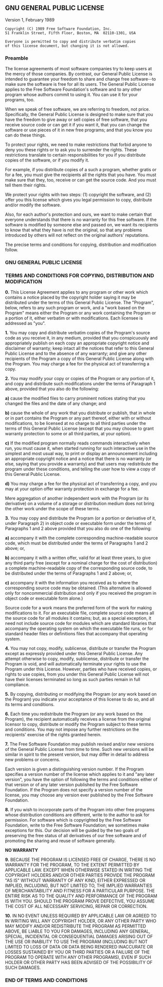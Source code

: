 GNU GENERAL PUBLIC LICENSE
--------------------------

Version 1, February 1989

    Copyright (C) 1989 Free Software Foundation, Inc.  
    51 Franklin Street, Fifth Floor, Boston, MA  02110-1301, USA

    Everyone is permitted to copy and distribute verbatim copies
    of this license document, but changing it is not allowed.

### Preamble

The license agreements of most software companies try to keep users at
the mercy of those companies. By contrast, our General Public License
is intended to guarantee your freedom to share and change free
software--to make sure the software is free for all its users. The
General Public License applies to the Free Software Foundation's
software and to any other program whose authors commit to using it.
You can use it for your programs, too.

When we speak of free software, we are referring to freedom, not
price. Specifically, the General Public License is designed to make
sure that you have the freedom to give away or sell copies of free
software, that you receive source code or can get it if you want it,
that you can change the software or use pieces of it in new free
programs; and that you know you can do these things.

To protect your rights, we need to make restrictions that forbid
anyone to deny you these rights or to ask you to surrender the rights.
These restrictions translate to certain responsibilities for you if
you distribute copies of the software, or if you modify it.

For example, if you distribute copies of a such a program, whether
gratis or for a fee, you must give the recipients all the rights that
you have. You must make sure that they, too, receive or can get the
source code. And you must tell them their rights.

We protect your rights with two steps: (1) copyright the software, and
(2) offer you this license which gives you legal permission to copy,
distribute and/or modify the software.

Also, for each author's protection and ours, we want to make certain
that everyone understands that there is no warranty for this free
software. If the software is modified by someone else and passed on,
we want its recipients to know that what they have is not the
original, so that any problems introduced by others will not reflect
on the original authors' reputations.

The precise terms and conditions for copying, distribution and
modification follow.

### GNU GENERAL PUBLIC LICENSE

### TERMS AND CONDITIONS FOR COPYING, DISTRIBUTION AND MODIFICATION

**0.** This License Agreement applies to any program or other work
which contains a notice placed by the copyright holder saying it may
be distributed under the terms of this General Public License. The
"Program", below, refers to any such program or work, and a "work
based on the Program" means either the Program or any work containing
the Program or a portion of it, either verbatim or with modifications.
Each licensee is addressed as "you".

**1.** You may copy and distribute verbatim copies of the Program's
source code as you receive it, in any medium, provided that you
conspicuously and appropriately publish on each copy an appropriate
copyright notice and disclaimer of warranty; keep intact all the
notices that refer to this General Public License and to the absence
of any warranty; and give any other recipients of the Program a copy
of this General Public License along with the Program. You may charge
a fee for the physical act of transferring a copy.

**2.** You may modify your copy or copies of the Program or any
portion of it, and copy and distribute such modifications under the
terms of Paragraph 1 above, provided that you also do the following:

  
**a)** cause the modified files to carry prominent notices stating
that you changed the files and the date of any change; and

  
**b)** cause the whole of any work that you distribute or publish,
that in whole or in part contains the Program or any part thereof,
either with or without modifications, to be licensed at no charge to
all third parties under the terms of this General Public License
(except that you may choose to grant warranty protection to some or
all third parties, at your option).

  
**c)** If the modified program normally reads commands interactively
when run, you must cause it, when started running for such interactive
use in the simplest and most usual way, to print or display an
announcement including an appropriate copyright notice and a notice
that there is no warranty (or else, saying that you provide
a warranty) and that users may redistribute the program under these
conditions, and telling the user how to view a copy of this General
Public License.

  
**d)** You may charge a fee for the physical act of transferring a
copy, and you may at your option offer warranty protection in exchange
for a fee.

Mere aggregation of another independent work with the Program (or its
derivative) on a volume of a storage or distribution medium does not
bring the other work under the scope of these terms.

**3.** You may copy and distribute the Program (or a portion or
derivative of it, under Paragraph 2) in object code or executable form
under the terms of Paragraphs 1 and 2 above provided that you also do
one of the following:

  
**a)** accompany it with the complete corresponding machine-readable
source code, which must be distributed under the terms of Paragraphs 1
and 2 above; or,

  
**b)** accompany it with a written offer, valid for at least three
years, to give any third party free (except for a nominal charge for
the cost of distribution) a complete machine-readable copy of the
corresponding source code, to be distributed under the terms of
Paragraphs 1 and 2 above; or,

  
**c)** accompany it with the information you received as to where the
corresponding source code may be obtained. (This alternative is
allowed only for noncommercial distribution and only if you received
the program in object code or executable form alone.)

Source code for a work means the preferred form of the work for making
modifications to it. For an executable file, complete source code
means all the source code for all modules it contains; but, as a
special exception, it need not include source code for modules which
are standard libraries that accompany the operating system on which
the executable file runs, or for standard header files or definitions
files that accompany that operating system.

**4.** You may not copy, modify, sublicense, distribute or transfer
the Program except as expressly provided under this General Public
License. Any attempt otherwise to copy, modify, sublicense, distribute
or transfer the Program is void, and will automatically terminate your
rights to use the Program under this License. However, parties who
have received copies, or rights to use copies, from you under this
General Public License will not have their licenses terminated so long
as such parties remain in full compliance.

**5.** By copying, distributing or modifying the Program (or any work
based on the Program) you indicate your acceptance of this license to
do so, and all its terms and conditions.

**6.** Each time you redistribute the Program (or any work based on
the Program), the recipient automatically receives a license from the
original licensor to copy, distribute or modify the Program subject to
these terms and conditions. You may not impose any further
restrictions on the recipients' exercise of the rights granted herein.

**7.** The Free Software Foundation may publish revised and/or new
versions of the General Public License from time to time. Such new
versions will be similar in spirit to the present version, but may
differ in detail to address new problems or concerns.

Each version is given a distinguishing version number. If the Program
specifies a version number of the license which applies to it and "any
later version", you have the option of following the terms and
conditions either of that version or of any later version published by
the Free Software Foundation. If the Program does not specify a
version number of the license, you may choose any version ever
published by the Free Software Foundation.

**8.** If you wish to incorporate parts of the Program into other free
programs whose distribution conditions are different, write to the
author to ask for permission. For software which is copyrighted by the
Free Software Foundation, write to the Free Software Foundation; we
sometimes make exceptions for this. Our decision will be guided by the
two goals of preserving the free status of all derivatives of our free
software and of promoting the sharing and reuse of software generally.

**NO WARRANTY**

**9.** BECAUSE THE PROGRAM IS LICENSED FREE OF CHARGE, THERE IS NO
WARRANTY FOR THE PROGRAM, TO THE EXTENT PERMITTED BY APPLICABLE LAW.
EXCEPT WHEN OTHERWISE STATED IN WRITING THE COPYRIGHT HOLDERS AND/OR
OTHER PARTIES PROVIDE THE PROGRAM "AS IS" WITHOUT WARRANTY OF ANY
KIND, EITHER EXPRESSED OR IMPLIED, INCLUDING, BUT NOT LIMITED TO, THE
IMPLIED WARRANTIES OF MERCHANTABILITY AND FITNESS FOR A PARTICULAR
PURPOSE. THE ENTIRE RISK AS TO THE QUALITY AND PERFORMANCE OF THE
PROGRAM IS WITH YOU. SHOULD THE PROGRAM PROVE DEFECTIVE, YOU ASSUME
THE COST OF ALL NECESSARY SERVICING, REPAIR OR CORRECTION.

**10.** IN NO EVENT UNLESS REQUIRED BY APPLICABLE LAW OR AGREED TO IN
WRITING WILL ANY COPYRIGHT HOLDER, OR ANY OTHER PARTY WHO MAY MODIFY
AND/OR REDISTRIBUTE THE PROGRAM AS PERMITTED ABOVE, BE LIABLE TO YOU
FOR DAMAGES, INCLUDING ANY GENERAL, SPECIAL, INCIDENTAL OR
CONSEQUENTIAL DAMAGES ARISING OUT OF THE USE OR INABILITY TO USE THE
PROGRAM (INCLUDING BUT NOT LIMITED TO LOSS OF DATA OR DATA BEING
RENDERED INACCURATE OR LOSSES SUSTAINED BY YOU OR THIRD PARTIES OR A
FAILURE OF THE PROGRAM TO OPERATE WITH ANY OTHER PROGRAMS), EVEN IF
SUCH HOLDER OR OTHER PARTY HAS BEEN ADVISED OF THE POSSIBILITY OF SUCH
DAMAGES.

### END OF TERMS AND CONDITIONS
